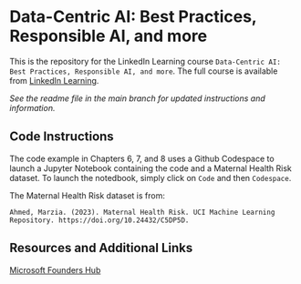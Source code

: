 # Data-Centric AI: Best Practices, Responsible AI, and more
This is the repository for the LinkedIn Learning course `Data-Centric AI: Best Practices, Responsible AI, and more`. The full course is available from [LinkedIn Learning][lil-course-url].

_See the readme file in the main branch for updated instructions and information._
## Code Instructions
The code example in Chapters 6, 7, and 8 uses a Github Codespace to launch a Jupyter Notebook containing the code and a Maternal Health Risk dataset. To launch the notedbook, simply click on `Code` and then `Codespace`. 

The Maternal Health Risk dataset is from:

	Ahmed, Marzia. (2023). Maternal Health Risk. UCI Machine Learning Repository. https://doi.org/10.24432/C5DP5D.

[0]: # (Replace these placeholder URLs with actual course URLs)

[lil-course-url]: https://www.linkedin.com/learning/
[lil-thumbnail-url]: http://

## Resources and Additional Links

[Microsoft Founders Hub](https://www.microsoft.com/en-us/startups)

